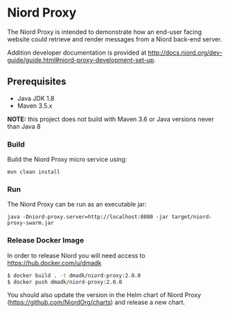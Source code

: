 # Niord Proxy

The Niord Proxy is intended to demonstrate how an end-user facing website could retrieve and render messages from a
Niord back-end server.

Addition developer documentation is provided at http://docs.niord.org/dev-guide/guide.html#niord-proxy-development-set-up. 

## Prerequisites
* Java JDK 1.8
* Maven 3.5.x

__NOTE:__ this project does not build with Maven 3.6 or Java versions never than Java 8

### Build

Build the Niord Proxy micro service using:

    mvn clean install

### Run

The Niord Proxy can be run as an executable jar:

    java -Dniord-proxy.server=http://localhost:8080 -jar target/niord-proxy-swarm.jar

### Release Docker Image

In order to release Niord you will need access to https://hub.docker.com/u/dmadk

```bash
$ docker build . -t dmadk/niord-proxy:2.0.0
$ docker push dmadk/niord-proxy:2.0.0
```

You should also update the version in the Helm chart of Niord Proxy (https://github.com/NiordOrg/charts) and release a new chart.
